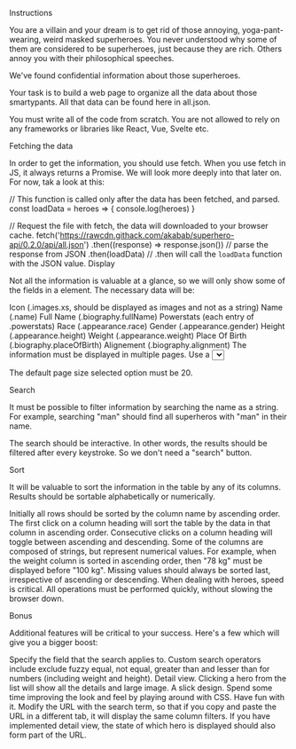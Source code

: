 Instructions

You are a villain and your dream is to get rid of those annoying, yoga-pant-wearing, weird masked superheroes. You never understood why some of them are considered to be superheroes, just because they are rich. Others annoy you with their philosophical speeches.

We've found confidential information about those superheroes.

Your task is to build a web page to organize all the data about those smartypants. All that data can be found here in all.json.

You must write all of the code from scratch. You are not allowed to rely on any frameworks or libraries like React, Vue, Svelte etc.

Fetching the data

In order to get the information, you should use fetch. When you use fetch in JS, it always returns a Promise. We will look more deeply into that later on. For now, tak a look at this:

// This function is called only after the data has been fetched, and parsed.
const loadData = heroes => {
  console.log(heroes)
}

// Request the file with fetch, the data will downloaded to your browser cache.
fetch('https://rawcdn.githack.com/akabab/superhero-api/0.2.0/api/all.json')
  .then((response) => response.json()) // parse the response from JSON
  .then(loadData) // .then will call the `loadData` function with the JSON value.
Display

Not all the information is valuable at a glance, so we will only show some of the fields in a <table> element. The necessary data will be:

Icon (.images.xs, should be displayed as images and not as a string)
Name (.name)
Full Name (.biography.fullName)
Powerstats (each entry of .powerstats)
Race (.appearance.race)
Gender (.appearance.gender)
Height (.appearance.height)
Weight (.appearance.weight)
Place Of Birth (.biography.placeOfBirth)
Alignement (.biography.alignment)
The information must be displayed in multiple pages. Use a <select> input to chose the page size from 10, 20,50, 100 or all results.

The default page size selected option must be 20.

Search

It must be possible to filter information by searching the name as a string. For example, searching "man" should find all superheros with "man" in their name.

The search should be interactive. In other words, the results should be filtered after every keystroke. So we don't need a "search" button.

Sort

It will be valuable to sort the information in the table by any of its columns. Results should be sortable alphabetically or numerically.

Initially all rows should be sorted by the column name by ascending order.
The first click on a column heading will sort the table by the data in that column in ascending order.
Consecutive clicks on a column heading will toggle between ascending and descending.
Some of the columns are composed of strings, but represent numerical values. For example, when the weight column is sorted in ascending order, then "78 kg" must be displayed before "100 kg".
Missing values should always be sorted last, irrespective of ascending or descending.
When dealing with heroes, speed is critical. All operations must be performed quickly, without slowing the browser down.

Bonus

Additional features will be critical to your success. Here's a few which will give you a bigger boost:

Specify the field that the search applies to.
Custom search operators
include
exclude
fuzzy
equal, not equal, greater than and lesser than for numbers (including weight and height).
Detail view. Clicking a hero from the list will show all the details and large image.
A slick design. Spend some time improving the look and feel by playing around with CSS. Have fun with it.
Modify the URL with the search term, so that if you copy and paste the URL in a different tab, it will display the same column filters. If you have implemented detail view, the state of which hero is displayed should also form part of the URL.